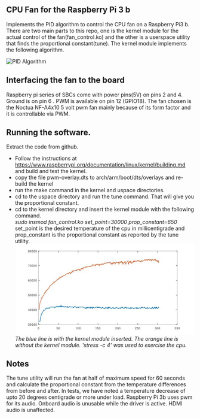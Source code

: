 CPU Fan for the Raspberry Pi 3 b
-------------------------------
Implements the PID algorithm to control the CPU fan on a Raspberry Pi3 b. There are two main parts to this repo, one is the kernel module for the actual control of the fan(fan_control.ko) and the other is a userspace utility that finds the proportional constant(tune).
The kernel module implements the following algorithm.

![PID Algorithm](https://wikimedia.org/api/rest_v1/media/math/render/svg/2ee061415fdfd20a6676bb328326795fec984cf1)

Interfacing the fan to the board
--------------------------------
Raspberry pi series of SBCs come with power pins(5V) on pins 2 and 4. Ground is on pin 6 . PWM is available on pin 12 (GPIO18). 
The fan chosen is the Noctua NF-A4x10 5 volt pwm fan mainly because of its form factor and it is controllable via PWM.

Running the software.
---------------------
Extract the code from github.
- Follow the instructions at https://www.raspberrypi.org/documentation/linux/kernel/building.md and build and test the kernel.
- copy the file pwm-overlay.dts to arch/arm/boot/dts/overlays and re-build the kernel
- run the make command in the kernel and uspace directories.  
- cd to the uspace directory and run the tune command. That will give you the proportional constant.
- cd to the kernel directory and insert the kernel module with the following command.  
*sudo insmod fan_control.ko set_point=30000 prop_constant=650*  
set_point is the desired temperature of the cpu in millicentigrade and prop_constant is the proportional constant as reported by the tune utility.  
![picture](img/graph.jpg)  
*The blue line is with the kernel module inserted. The orange line is without the kernel module. 'stress -c 4' was used to exercise the cpu.*

Notes
-----
The tune utility will run the fan at half of maximum speed for 60 seconds and calculate the proportional constant from the temperature differences from before and after. In tests, we have noted a temperature decrease of upto 20 degrees centigrade or more under load. Raspberry Pi 3b uses pwm for its audio. Onboard audio is unusable while the driver is active. HDMI audio is unaffected.
